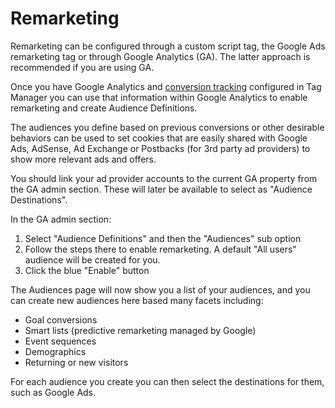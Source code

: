 # Remarketing

Remarketing can be configured through a custom script tag, the Google Ads remarketing tag or through Google Analytics (GA). The latter approach is recommended if you are using GA.

Once you have Google Analytics and [conversion tracking](conversion-tracking.md) configured in Tag Manager you can use that information within Google Analytics to enable remarketing and create Audience Definitions.

The audiences you define based on previous conversions or other desirable behaviors can be used to set cookies that are easily shared with Google Ads, AdSense, Ad Exchange or Postbacks (for 3rd party ad providers) to show more relevant ads and offers.

You should link your ad provider accounts to the current GA property from the GA admin section. These will later be available to select as "Audience Destinations".

In the GA admin section:

1. Select "Audience Definitions" and then the "Audiences" sub option
2. Follow the steps there to enable remarketing. A default "All users" audience will be created for you.
3. Click the blue "Enable" button

The Audiences page will now show you a list of your audiences, and you can create new audiences here based many facets including:

- Goal conversions
- Smart lists (predictive remarketing managed by Google)
- Event sequences
- Demographics
- Returning or new visitors

For each audience you create you can then select the destinations for them, such as Google Ads.
